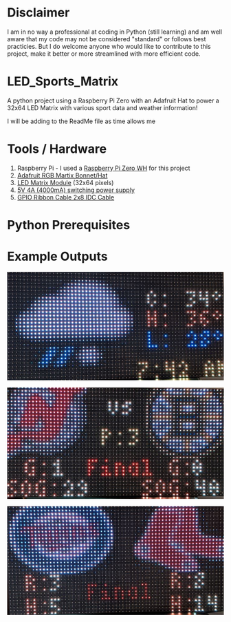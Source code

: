 # Disclaimer
I am in no way a professional at coding in Python (still learning) and am well aware that my code may not be considered "standard" or follows best practicies. But I do welcome anyone who would like to contribute to this project, make it better or more streamlined with more efficient code.

# LED_Sports_Matrix
A python project using a Raspberry Pi Zero with an Adafruit Hat to power a 32x64 LED Matrix with various sport data and weather information!

I will be adding to the ReadMe file as time allows me

# Tools / Hardware
  1. Raspberry Pi - I used a [Raspberry Pi Zero WH](https://www.adafruit.com/product/3708) for this project
  2. [Adafruit RGB Martix Bonnet/Hat](https://www.adafruit.com/product/3211)
  3. [LED Matrix Module](https://www.amazon.com/gp/product/B07SDMWX9R/ref=ppx_yo_dt_b_asin_title_o07_s00?ie=UTF8&psc=1) (32x64 pixels)
  4. [5V 4A (4000mA) switching power supply](https://www.adafruit.com/product/1466)
  5. [GPIO Ribbon Cable 2x8 IDC Cable](https://www.adafruit.com/product/4170)

# Python Prerequisites



# Example Outputs
![GitHub Logo](/images/PXL_20210329_114302690.jpg)

![GitHub Logo](/images/PXL_20210329_114318769.jpg)

![GitHub Logo](/images/PXL_20210329_114344873.jpg)
